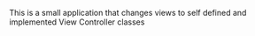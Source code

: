 This is a small application that changes views to self defined and implemented View Controller classes